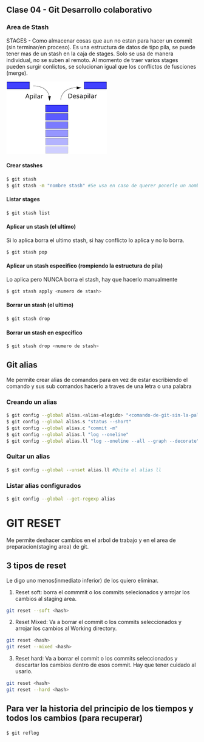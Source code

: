 ## Clase 04 - Git Desarrollo colaborativo

### Area de Stash

STAGES - Como almacenar cosas que aun no estan para hacer un commit (sin terminar/en proceso). Es una estructura de datos de tipo pila, se puede tener mas de un stash en la caja de stages. Solo se usa de manera individual, no se suben al remoto. Al momento de traer varios stages pueden surgir conlictos, se solucionan igual que los conflictos de fusciones (merge).

![estructura-pila](_ref/estructurapila.png)

#### Crear stashes 

```sh
$ git stash
$ git stash -m "nombre stash" #Se usa en caso de querer ponerle un nombre para identificarlo
```

#### Listar stages

```sh
$ git stash list
```

#### Aplicar un stash (el ultimo)
Si lo aplica borra el ultimo stash, si hay conflicto lo aplica y no lo borra.

```sh
$ git stash pop
```
#### Aplicar un stash especifico (rompiendo la estructura de pila)
Lo aplica pero NUNCA borra el stash, hay que hacerlo manualmente

```sh
$ git stash apply <numero de stash>
```

#### Borrar un stash (el ultimo)

```sh
$ git stash drop
```

#### Borrar un stash en especifico

```sh
$ git stash drop <numero de stash>
```

## Git alias
Me permite crear alias de comandos para en vez de estar escribiendo el comando y sus sub comandos hacerlo a traves de una letra o una palabra

### Creando un alias

```sh
$ git config --global alias.<alias-elegido> "<comando-de-git-sin-la-palabra-git>"
$ git config --global alias.s "status --short"
$ git config --global alias.c "commit -m"
$ git config --global alias.l "log --oneline"
$ git config --global alias.ll "log --oneline --all --graph --decorate"
```

### Quitar un alias

```sh
$ git config --global --unset alias.ll #Quita el alias ll
```

### Listar alias configurados

```sh
$ git config --global --get-regexp alias
```

# GIT RESET
Me permite deshacer cambios en el arbol de trabajo y en el area de preparacion(staging area) de git.

## 3 tipos de reset

Le digo uno menos(inmediato inferior) de los quiero eliminar.

1. Reset soft: borra el commmit o los commits selecionados y arrojar los cambios al staging area. 

```sh
git reset --soft <hash>
```

2. Reset Mixed: Va a borrar el commit o los commits seleccionados y arrojar los cambios al Working directory.

```sh
git reset <hash>
git reset --mixed <hash>
```

3. Reset hard: Va a borrar el commit o los commits seleccionados y descartar los cambios dentro de esos commit. Hay que tener cuidado al usarlo.

```sh
git reset <hash>
git reset --hard <hash>
```

## Para ver la historia del principio de los tiempos y todos los cambios (para recuperar)

```sh
$ git reflog
```